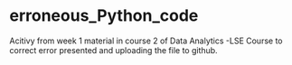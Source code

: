 # erroneous_Python_code

Acitivy from week 1 material in course 2 of Data Analytics -LSE Course  to correct error presented and uploading the file to github. 
